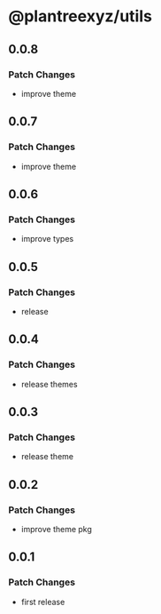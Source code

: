 # @plantreexyz/utils

## 0.0.8

### Patch Changes

- improve theme

## 0.0.7

### Patch Changes

- improve theme

## 0.0.6

### Patch Changes

- improve types

## 0.0.5

### Patch Changes

- release

## 0.0.4

### Patch Changes

- release themes

## 0.0.3

### Patch Changes

- release theme

## 0.0.2

### Patch Changes

- improve theme pkg

## 0.0.1

### Patch Changes

- first release

